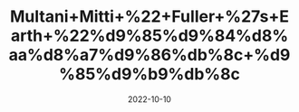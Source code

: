 ---
title: 'Multani+Mitti+%22+Fuller+%27s+Earth+%22%d9%85%d9%84%d8%aa%d8%a7%d9%86%db%8c+%d9%85%d9%b9%db%8c'
date: '2022-10-10' 
metatag: '' 
inventory: '0' 
draft: false 
# meta description 
shortDescripton: 'Multani+mitti+or+fuller%27s+earth+is+used+as+a+natural+cleanser+and+astringent%2c+offering+a+host+of+benefits+for+the+skin%2c+including%3a+reducing+oil.+fighting+acne.'
description: 'Stone'
longdescription: ''
featured: True
# product Price
price: '60.0'
# Product Short Description
shortDescription: 'Multani+mitti+or+fuller%27s+earth+is+used+as+a+natural+cleanser+and+astringent%2c+offering+a+host+of+benefits+for+the+skin%2c+including%3a+reducing+oil.+fighting+acne.'
productID: '100D6DFF-1429-ED11-9968-005056B3A416'
type: 'products'
category: 'Stone' 
thumnailproduct: 'https://eraconnect.blob.core.windows.net/product-images/aminsaddiquidawakhana/100D6DFF-1429-ED11-9968-005056B3A416.webp' 
images:
  - image: 'https://eraconnect.blob.core.windows.net/product-images/aminsaddiquidawakhana/100D6DFF-1429-ED11-9968-005056B3A416.webp'  
Variants:
---